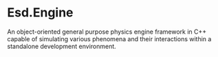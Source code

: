 # Esd.Engine
An object-oriented general purpose physics engine framework in C++ capable of simulating various phenomena and their interactions within a standalone development environment.
